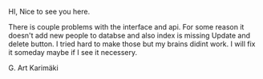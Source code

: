 HI, Nice to see you here.

There is couple problems with the interface and api.
For some reason it doesn't add new people to databse and also index is missing Update and delete button.
I tried hard to make those but my brains didint work.
I will fix it someday maybe if I see it necessery.

G. Art Karimäki
